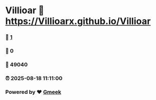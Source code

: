 # Villioar :link: https://Villioarx.github.io/Villioar 
### :page_facing_up: [1](https://Villioarx.github.io/Villioar/tag.html) 
### :speech_balloon: 0 
### :hibiscus: 49040 
### :alarm_clock: 2025-08-18 11:11:00 
### Powered by :heart: [Gmeek](https://github.com/Meekdai/Gmeek)
